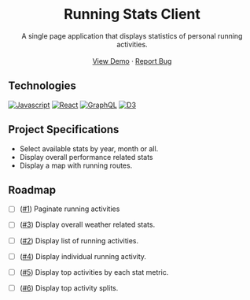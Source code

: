 <br />
<p align="center">
  <h1 align="center">Running Stats Client</h3>
  <p align="center">
    A single page application that displays statistics of personal running activities. 
    <br />
    <br />
    <a href="https://running-stats.web.app/">View Demo</a>
    ·
    <a href="https://github.com/jesse-moore/running-stats-client/issues/new">Report Bug</a>
</p>

## Technologies
[![Javascript][javascript-badge]][javascript-url]
[![React][react-badge]][react-url]
[![GraphQL][graphql-badge]][graphql-url]
[![D3][d3-badge]][d3-url]

## Project Specifications
* Select available stats by year, month or all.
* Display overall performance related stats
* Display a map with running routes.

## Roadmap
- [ ] ([#1][i1]) Paginate running activities
- [ ] ([#3][i3]) Display overall weather related stats.
- [ ] ([#2][i2]) Display list of running activities.
- [ ] ([#4][i4]) Display individual running activity.
- [ ] ([#5][i5]) Display top activities by each stat metric.
- [ ] ([#6][i6]) Display top activity splits.


<!-- MARKDOWN LINKS & IMAGES -->
<!-- https://www.markdownguide.org/basic-syntax/#reference-style-links -->
[javascript-url]: https://developer.mozilla.org/en-US/docs/Web/JavaScript
[javascript-badge]: https://img.shields.io/badge/JavaScript-222222?style=flat-square&logo=javascript&logoColor=F7DF1E
[react-url]: https://reactjs.org/
[react-badge]: https://img.shields.io/badge/React-20232A?style=flat-square&logo=react&logoColor=61DAFB
[graphql-url]: https://graphql.org/
[graphql-badge]: https://img.shields.io/badge/GraphQL-222222?style=flat-square&logo=graphql&logoColor=E10098
[d3-url]: https://d3js.org/
[d3-badge]: https://img.shields.io/badge/D3-222222?style=flat-square&logo=d3.js&logoColor=F9A01C
[i1]: https://github.com/jesse-moore/running-stats-client/issues/1
[i2]: https://github.com/jesse-moore/running-stats-client/issues/2
[i3]: https://github.com/jesse-moore/running-stats-client/issues/3
[i4]: https://github.com/jesse-moore/running-stats-client/issues/4
[i5]: https://github.com/jesse-moore/running-stats-client/issues/5
[i6]: https://github.com/jesse-moore/running-stats-client/issues/6
